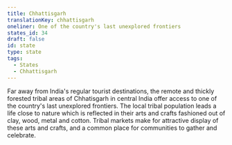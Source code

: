 ```yaml
---
title: Chhattisgarh
translationKey: chhattisgarh
oneliner: One of the country's last unexplored frontiers
states_id: 34
draft: false
id: state
type: state
tags:
  - States
  - Chhattisgarh
---
```

Far away from India's regular tourist destinations, the remote and thickly forested tribal areas of Chhatisgarh in central India offer access to one of the country's last unexplored frontiers.     The local tribal population leads a life close to nature which is reflected in their arts and crafts fashioned out of clay, wood, metal and cotton. Tribal markets make for attractive display of these arts and crafts, and a common place for communities to gather and celebrate.